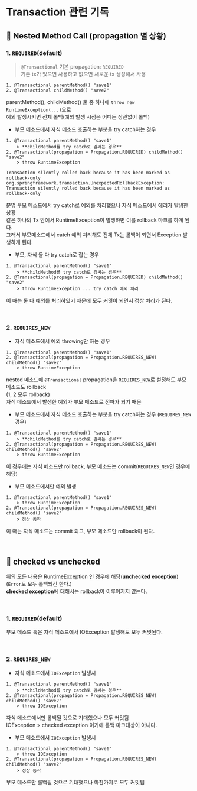 # Transaction 관련 기록

## :pushpin: Nested Method Call (propagation 별 상황)

### 1. `REQUIRED`(default)

> `@Transactional` 기본 propagation: `REQUIRED`  
> 기존 tx가 있으면 사용하고 없으면 새로운 tx 생성해서 사용

```
1. @Transactional parentMethod() "save1" 
2. @Transactional childMethod() "save2"
```
parentMethod(), childMethod() 둘 중 하나에 `throw new RuntimeException(...)`으로  
예외 발생시키면 전체 롤백(예외 발생 시점은 어디든 상관없이 롤백)  

- 부모 메소드에서 자식 메소드 호출하는 부분을 try catch하는 경우
```
1. @Transactional parentMethod() "save1"
    > **childMethod를 try catch로 감싸는 경우**
2. @Transactional(propagation = Propagation.REQUIRED) childMethod() "save2"
    > throw RuntimeException
```
```
Transaction silently rolled back because it has been marked as rollback-only
org.springframework.transaction.UnexpectedRollbackException: Transaction silently rolled back because it has been marked as rollback-only
```
분명 부모 메소드에서 try catch로 예외를 처리했으나 자식 메소드에서 에러가 발생한 상황  
같은 하나의 Tx 안에서 RuntimeException이 발생하면 이를 rollback 마크를 하게 된다.  
그래서 부모메소드에서 catch 예외 처리해도 전체 Tx는 롤백이 되면서 Exception 발생하게 된다.

- 부모, 자식 둘 다 try catch로 잡는 경우
```
1. @Transactional parentMethod() "save1"
    > **childMethod를 try catch로 감싸는 경우**
2. @Transactional(propagation = Propagation.REQUIRED) childMethod() "save2"
    > throw RuntimeException ... try catch 예외 처리
```
이 때는 둘 다 예외를 처리하였기 때문에 모두 커밋이 되면서 정상 처리가 된다.

<br>

### 2. `REQUIRES_NEW`

- 자식 메소드에서 예외 throwing만 하는 경우
```
1. @Transactional parentMethod() "save1"
2. @Transactional(propagation = Propagation.REQUIRES_NEW) childMethod() "save2"
    > throw RuntimeException
```

nested 메소드에 `@Transactional` propagation을 `REQUIRES_NEW`로 설정해도 부모 메소드도 rollback  
(1, 2 모두 rollback)  
자식 메소드에서 발생한 예외가 부모 메소드로 전파가 되기 때문

- 부모 메소드에서 자식 메소드 호출하는 부분을 try catch하는 경우 (`REQUIRES_NEW` 경우)
```
1. @Transactional parentMethod() "save1"
    > **childMethod를 try catch로 감싸는 경우**
2. @Transactional(propagation = Propagation.REQUIRES_NEW) childMethod() "save2"
    > throw RuntimeException
```
이 경우에는 자식 메소드만 rollback, 부모 메소드는 commit(`REQUIRES_NEW`인 경우에 해당)

- 부모 메소드에서만 예외 발생
```
1. @Transactional parentMethod() "save1"
    > throw RuntimeException
2. @Transactional(propagation = Propagation.REQUIRES_NEW) childMethod() "save2"
    > 정상 동작
```
이 때는 자식 메소드는 commit 되고, 부모 메소드만 rollback이 된다.

<br>

## :pushpin: checked vs unchecked

위의 모든 내용은 RuntimeException 인 경우에 해당(**unchecked exception**)  
(`Error`도 모두 롤백되긴 한다.)  
**checked exception**에 대해서는 rollback이 이루어지지 않는다.  

<br>

### 1. `REQUIRED`(default)

부모 메소드 혹은 자식 메소드에서 IOException 발생해도 모두 커밋된다.

<br>

### 2. `REQUIRES_NEW`

- 자식 메소드에서 `IOException` 발생시
```
1. @Transactional parentMethod() "save1"
    > **childMethod를 try catch로 감싸는 경우**
2. @Transactional(propagation = Propagation.REQUIRES_NEW) childMethod() "save2"
    > throw IOException
```
자식 메소드에서만 롤백될 것으로 기대했으나 모두 커밋됨  
IOException > checked exception 이기에 롤백 마크대상이 아니다.

- 부모 메소드에서 `IOException` 발생시
```
1. @Transactional parentMethod() "save1"
    > throw IOException
2. @Transactional(propagation = Propagation.REQUIRES_NEW) childMethod() "save2"
    > 정상 동작
```
부모 메소드만 롤백될 것으로 기대했으나 마찬가지로 모두 커밋됨
